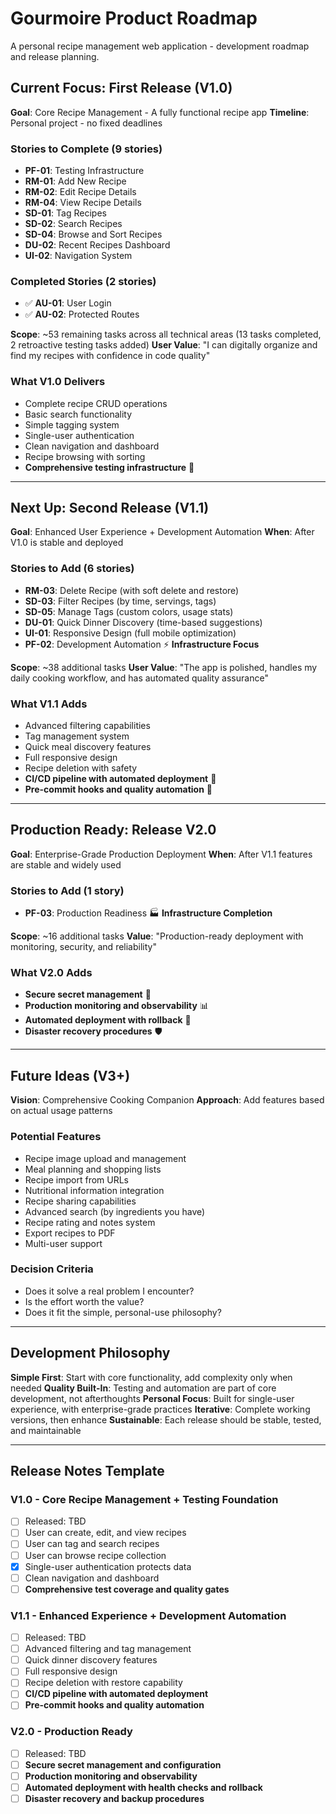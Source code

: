 # Gourmoire Product Roadmap

A personal recipe management web application - development roadmap and release planning.

## Current Focus: First Release (V1.0)

**Goal**: Core Recipe Management - A fully functional recipe app
**Timeline**: Personal project - no fixed deadlines

### Stories to Complete (9 stories)
- **PF-01**: Testing Infrastructure
- **RM-01**: Add New Recipe
- **RM-02**: Edit Recipe Details  
- **RM-04**: View Recipe Details
- **SD-01**: Tag Recipes
- **SD-02**: Search Recipes
- **SD-04**: Browse and Sort Recipes
- **DU-02**: Recent Recipes Dashboard
- **UI-02**: Navigation System

### Completed Stories (2 stories)
- ✅ **AU-01**: User Login
- ✅ **AU-02**: Protected Routes

**Scope**: ~53 remaining tasks across all technical areas (13 tasks completed, 2 retroactive testing tasks added)
**User Value**: "I can digitally organize and find my recipes with confidence in code quality"

### What V1.0 Delivers
- Complete recipe CRUD operations
- Basic search functionality
- Simple tagging system
- Single-user authentication
- Clean navigation and dashboard
- Recipe browsing with sorting
- **Comprehensive testing infrastructure** 🧪

---

## Next Up: Second Release (V1.1)

**Goal**: Enhanced User Experience + Development Automation
**When**: After V1.0 is stable and deployed

### Stories to Add (6 stories)
- **RM-03**: Delete Recipe (with soft delete and restore)
- **SD-03**: Filter Recipes (by time, servings, tags)
- **SD-05**: Manage Tags (custom colors, usage stats)
- **DU-01**: Quick Dinner Discovery (time-based suggestions)
- **UI-01**: Responsive Design (full mobile optimization)
- **PF-02**: Development Automation ⚡ **Infrastructure Focus**

**Scope**: ~38 additional tasks
**User Value**: "The app is polished, handles my daily cooking workflow, and has automated quality assurance"

### What V1.1 Adds
- Advanced filtering capabilities
- Tag management system
- Quick meal discovery features
- Full responsive design
- Recipe deletion with safety
- **CI/CD pipeline with automated deployment** 🚀
- **Pre-commit hooks and quality automation** 🔧

---

## Production Ready: Release V2.0

**Goal**: Enterprise-Grade Production Deployment
**When**: After V1.1 features are stable and widely used

### Stories to Add (1 story)
- **PF-03**: Production Readiness 🏭 **Infrastructure Completion**

**Scope**: ~16 additional tasks
**Value**: "Production-ready deployment with monitoring, security, and reliability"

### What V2.0 Adds
- **Secure secret management** 🔐
- **Production monitoring and observability** 📊
- **Automated deployment with rollback** 🔄
- **Disaster recovery procedures** 🛡️

---

## Future Ideas (V3+)

**Vision**: Comprehensive Cooking Companion
**Approach**: Add features based on actual usage patterns

### Potential Features
- Recipe image upload and management
- Meal planning and shopping lists
- Recipe import from URLs
- Nutritional information integration
- Recipe sharing capabilities
- Advanced search (by ingredients you have)
- Recipe rating and notes system
- Export recipes to PDF
- Multi-user support

### Decision Criteria
- Does it solve a real problem I encounter?
- Is the effort worth the value?
- Does it fit the simple, personal-use philosophy?

---

## Development Philosophy

**Simple First**: Start with core functionality, add complexity only when needed
**Quality Built-In**: Testing and automation are part of core development, not afterthoughts
**Personal Focus**: Built for single-user experience, with enterprise-grade practices
**Iterative**: Complete working versions, then enhance
**Sustainable**: Each release should be stable, tested, and maintainable

---

## Release Notes Template

### V1.0 - Core Recipe Management + Testing Foundation
- [ ] Released: TBD
- [ ] User can create, edit, and view recipes
- [ ] User can tag and search recipes
- [ ] User can browse recipe collection
- [x] Single-user authentication protects data
- [ ] Clean navigation and dashboard
- [ ] **Comprehensive test coverage and quality gates**

### V1.1 - Enhanced Experience + Development Automation  
- [ ] Released: TBD
- [ ] Advanced filtering and tag management
- [ ] Quick dinner discovery features
- [ ] Full responsive design
- [ ] Recipe deletion with restore capability
- [ ] **CI/CD pipeline with automated deployment**
- [ ] **Pre-commit hooks and quality automation**

### V2.0 - Production Ready
- [ ] Released: TBD
- [ ] **Secure secret management and configuration**
- [ ] **Production monitoring and observability**
- [ ] **Automated deployment with health checks and rollback**
- [ ] **Disaster recovery and backup procedures**